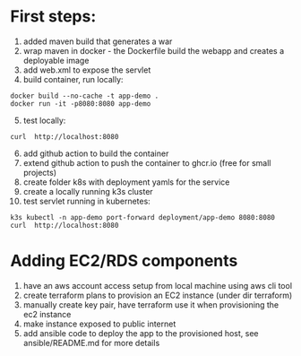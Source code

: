 # First steps:
1. added maven build that generates a war
2. wrap maven in docker - the Dockerfile build the webapp and creates a deployable image 
3. add web.xml to expose the servlet
4. build container, run locally:
```
docker build --no-cache -t app-demo .
docker run -it -p8080:8080 app-demo
```
5. test locally:
```
curl  http://localhost:8080
```
6. add github action to build the container
7. extend github action to push the container to ghcr.io (free for small projects)
8. create folder k8s with deployment yamls for the service
9. create a locally running k3s cluster
10. test servlet running in kubernetes:
```
k3s kubectl -n app-demo port-forward deployment/app-demo 8080:8080
curl  http://localhost:8080
```

# Adding EC2/RDS components
1. have an aws account access setup from local machine using aws cli tool
2. create terraform plans to provision an EC2 instance (under dir terraform)
3. manually create key pair, have terraform use it when provisioning the ec2 instance
4. make instance exposed to public internet 
5. add ansible code to deploy the app to the provisioned host, see ansible/README.md for more details